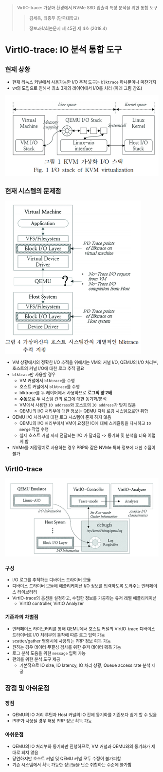 > VirtIO-trace: 가상화 환경에서 NVMe SSD 입출력 특성 분석을 위한 통합 도구
>
> > 김세욱, 최종무 (단국대학교)
> >
> > 정보과학회논문지 제 45권 제 4호 (2018.4)

# VirtIO-trace: IO 분석 통합 도구

## 현재 상황

- 현재 리눅스 커널에서 사용가능한 I/O 추적 도구는 `blktrace` 하나뿐이나 마찬가지
- `VM`의 도입으로 인해서 최소 3개의 레이어에서 I/O를 처리 (아래 그림 참조)

![1523862378580](VirtIO-trace.assets/1523862378580.png)



## 현재 시스템의 문제점

![1523862405942](VirtIO-trace.assets/1523862405942.png)

- VM 상황에서의 정확한 I/O 추적을 위해서는 VM의 커널 I/O, QEMU의 I/O 처리부, 호스트의 커널 I/O에 대한 로그 추적 필요 
- `blktrace`만 사용할 경우
  - VM 커널에서 `blktrace`를 수행
  - 호스트 커널에서 `blktrace`를 수행
  - blktrace를 두 레이어에서 사용하므로 **로그의 양 2배**
  - **수동**으로 두 시스템 간의 로그에 대한 동기화/분석
  - VM에서 사용한 `IO address`와 호스트의 `IO address`가 맞지 않음
  - QEMU의 I/O 처리부에 대한 정보는 QEMU 자체 로깅 시스템으로만 취합
- QEMU I/O 처리부에 대한 로그 시스템이 존재 하지 않음
  - QEMU의 I/O 처리부에서 VM이 요청한 IO에 대해 스케쥴링을 다시하고 `IO merge` 작업 수행
  - 실제 호스트 커널 까지 전달되는 I/O 가 달라짐 -> 동기화 및 분석을 더욱 어렵게 함
- NVMe를 저장장치로 사용하는 경우 PRP와 같은 NVMe 특화 정보에 대한 수집이 불가



## VirtIO-trace

![1523862751151](VirtIO-trace.assets/1523862751151.png)

### 구성

- I/O 로그를 추적하는 디바이스 드라이버 모듈
- 디바이스 드라이버 모듈에 애플리케이션 I/O 정보를 입력하도록 도와주는 인터페이스 라이브러리
- VirtIO-trace의 옵션을 설정하고, 수집한 정보를 가공하는 유저 레벨 애플리케이션
  - VirtIO controller, VirtIO Analyzer

### 기존과의 차별점

- 인터페이스 라이브러리를 통해 QEMU에서 호스트 커널의 VirtIO-trace 디바이스 드라이버로 I/O 처리부의 동작에 따른 로그 입력 가능
- scatter/gather 명령시에 사용되는 PRP 정보 획득 가능
- 원하는 경우 데이터 무결성 검사를 위한 유저 데이터 획득 가능
- 로그 분석 도움을 위한 `message` 입력 가능 
- 편의를 위한 분석 도구 제공
  - 기본적으로 IO size, IO latency, IO 처리 상황, Queue access rate 분석 제공



## 장점 및 아쉬운점

### 장점

- QEMU의 IO 처리 루틴과 Host 커널의 IO 간에 동기화를 기존보다 쉽게 할 수 있음
- PRP가 사용될 경우 해당 PRP 정보 획득 가능

### 아쉬운점

- QEMU의 IO 처리부와 동기화만 진행하므로, VM 커널과 QEMU와의 동기화가 제대로 되지 않음
- 당연하지만 호스트 커널 및 QEMU 커널 모두 수정이 불가피함
- 기존 시스템에서 획득 가능한 정보들을 단순 취합하는 수준에 불가함